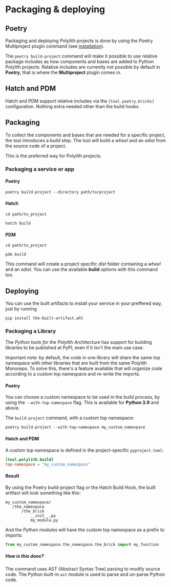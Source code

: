 # Packaging & deploying

## Poetry
Packaging and deploying Polylith projects is done by using the Poetry Multiproject plugin command (see [installation](installation.md)).

The `poetry build-project` command will make it possible to use relative package includes as how components and bases are added to Python Polylith projects. 
Relative includes are currently not possible by default in __Poetry__, that is where the __Multiproject__ plugin comes in.

## Hatch and PDM
Hatch and PDM support relative includes via the `[tool.poetry.bricks]` configuration. Nothing extra needed other than the build hooks.

## Packaging
To collect the components and bases that are needed for a specific project, the tool introduces a _build_ step. 
The tool will build a _wheel_ and an _sdist_ from the source code of a project.

This is the preferred way for Polylith projects.

### Packaging a service or app

#### Poetry
``` shell
poetry build-project --directory path/to/project
```

#### Hatch
``` shell
cd path/to_project

hatch build
```

#### PDM
``` shell
cd path/to_project

pdm build
```

This command will create a project specific _dist_ folder containing a _wheel_ and an _sdist_.
You can use the available __build__ options with this command too.

## Deploying
You can use the built artifacts to install your service in your preffered way, just by running

``` shell
pip install the-built-artifact.whl
```

### Packaging a Library

The _Python tools for the Polylith Architecture_ has support for building libraries to be published at PyPI,
even if it isn't the main use case.

Important note: by default, the code in one library will share the same top namespace with other libraries that are
built from the same Polylith Monorepo. To solve this, there's a feature available that will organize code according to a custom top namespace and re-write the imports.

#### Poetry
You can choose a custom namespace to be used in the build process, by using the `--with-top-namespace` flag.
This is available for __Python 3.9__ and above.

The `build-project` command, with a custom top namespace:

```shell
poetry build-project --with-top-namespace my_custom_namespace
```

#### Hatch and PDM
A custom top namespace is defined in the project-specific `pyproject.toml`:

``` toml
[tool.polylith.build]
top-namespace = "my_custom_namespace"
```

#### Result
By using the Poetry build-project flag or the Hatch Build Hook, the built artifact will look something like this:
```shell
my_custom_namespace/
   /the_namespace
       /the_brick
           __init__.py
           my_module.py
```

And the Python modules will have the custom top namespace as a prefix to imports:
```python
from my_custom_namespace.the_namespace.the_brick import my_function
```

##### How is this done?
The command uses AST (Abstract Syntax Tree) parsing to modify source code.
The Python built-in `ast` module is used to parse and un-parse Python code.
